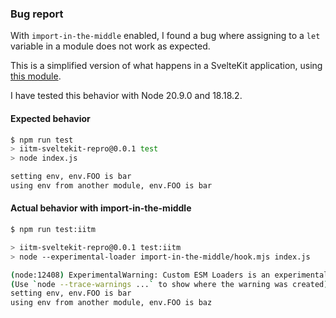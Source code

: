 ### Bug report

With `import-in-the-middle` enabled, I found a bug where assigning to a 
`let` variable in a module does not work as expected.

This is a simplified version of what happens in a SvelteKit application,
using [this module](https://github.com/sveltejs/kit/blob/master/packages/kit/src/runtime/shared-server.js).

I have tested this behavior with Node 20.9.0 and 18.18.2.

#### Expected behavior

```bash
$ npm run test
> iitm-sveltekit-repro@0.0.1 test
> node index.js

setting env, env.FOO is bar
using env from another module, env.FOO is bar
```

#### Actual behavior with import-in-the-middle
```bash
$ npm run test:iitm

> iitm-sveltekit-repro@0.0.1 test:iitm
> node --experimental-loader import-in-the-middle/hook.mjs index.js

(node:12408) ExperimentalWarning: Custom ESM Loaders is an experimental feature and might change at any time
(Use `node --trace-warnings ...` to show where the warning was created)
setting env, env.FOO is bar
using env from another module, env.FOO is baz
```